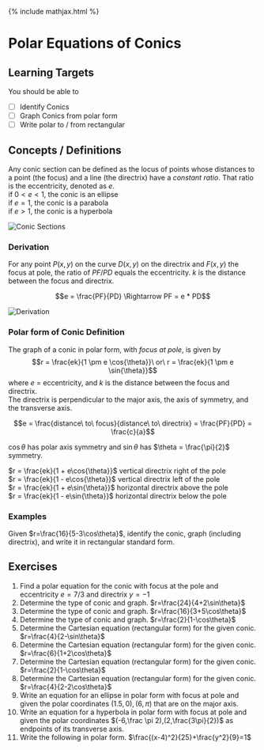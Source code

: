 {% include mathjax.html %}

# Polar Equations of Conics

## Learning Targets

You should be able to
- [ ] Identify Conics
- [ ] Graph Conics from polar form
- [ ] Write polar to / from rectangular

## Concepts / Definitions

Any conic section can be defined as the locus of points whose distances to a point (the focus) and a line (the directrix) have a *constant ratio*. That ratio is the eccentricity, denoted as $e$.<br>
if $0 < e < 1$, the conic is an ellipse<br>
if $e = 1$, the conic is a parabola<br>
if $e > 1$, the conic is a hyperbola

![Conic Sections](../assets/precalculus/polar_equations_of_conics_1.png)

### Derivation

For any point $P(x, y)$ on the curve $D(x, y)$ on the directrix and $F(x, y)$ the focus at pole, the ratio of $PF/PD$ equals the eccentricity. $k$ is the distance between the focus and directrix.

$$e = \frac{PF}{PD} \Rightarrow PF = e * PD$$

![Derivation](../assets/precalculus/polar_equations_of_conics_2.jpg)

### Polar form of Conic Definition

The graph of a conic in polar form, with *focus at pole*, is given by
$$r = \frac{ek}{1 \pm e \cos{\theta}}\ or\ r = \frac{ek}{1 \pm e \sin{\theta}}$$
where $e$ = eccentricity, and $k$ is the distance between the focus and directrix.<br>
The directrix is perpendicular to the major axis, the axis of symmetry, and the transverse axis.

$$e = \frac{distance\ to\ focus}{distance\ to\ directrix} = \frac{PF}{PD} = \frac{c}{a}$$

$\cos{\theta}$ has polar axis symmetry and $\sin{\theta}$ has $\theta = \frac{\pi}{2}$ symmetry.

$r = \frac{ek}{1 + e\cos{\theta}}$ vertical directrix right of the pole<br>
$r = \frac{ek}{1 - e\cos{\theta}}$ vertical directrix left of the pole<br>
$r = \frac{ek}{1 + e\sin{\theta}}$ horizontal directrix above the pole<br>
$r = \frac{ek}{1 - e\sin{\theta}}$ horizontal directrix below the pole

### Examples
Given $r=\frac{16}{5-3\cos\theta}$, identify the conic, graph (including directrix), and write it in rectangular standard form.

## Exercises
  1. Find a polar equation for the conic with focus at the pole and eccentricity $e=7/3$ and directrix $y=-1$
  2. Determine the type of conic and graph. $r=\frac{24}{4+2\sin\theta}$
  3. Determine the type of conic and graph. $r=\frac{16}{3+5\cos\theta}$
  4. Determine the type of conic and graph. $r=\frac{2}{1-\cos\theta}$
  5. Determine the Cartesian equation (rectangular form) for the given conic. $r=\frac{4}{2-\sin\theta}$
  6. Determine the Cartesian equation (rectangular form) for the given conic. $r=\frac{6}{1+2\cos\theta}$
  7. Determine the Cartesian equation (rectangular form) for the given conic. $r=\frac{2}{1-\cos\theta}$
  8. Determine the Cartesian equation (rectangular form) for the given conic. $r=\frac{4}{2-2\cos\theta}$
  9. Write an equation for an ellipse in polar form with focus at pole and given the polar coordinates $(1.5,0),(6,\pi)$ that are on the major axis.
  10. Write an equation for a hyperbola in polar form with focus at pole and given the polar coordinates $(-6,\frac \pi 2),(2,\frac{3\pi}{2})$ as endpoints of its transverse axis.
  11. Write the following in polar form. $\frac{(x-4)^2}{25}+\frac{y^2}{9}=1$
